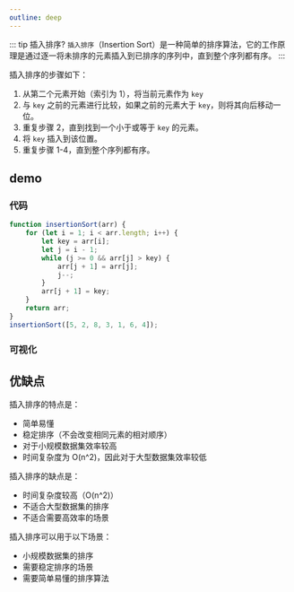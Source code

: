 ```yaml
---
outline: deep
---
```


::: tip 插入排序?
`插入排序`（Insertion Sort）是一种简单的排序算法，它的工作原理是通过逐一将未排序的元素插入到已排序的序列中，直到整个序列都有序。
:::

插入排序的步骤如下：

1. 从第二个元素开始（索引为 1），将当前元素作为 `key`
2. 与 `key` 之前的元素进行比较，如果之前的元素大于 `key`，则将其向后移动一位。
3. 重复步骤 2，直到找到一个小于或等于 `key` 的元素。
4. 将 `key` 插入到该位置。
5. 重复步骤 1-4，直到整个序列都有序。

## demo

### 代码

```js
function insertionSort(arr) {
	for (let i = 1; i < arr.length; i++) {
		let key = arr[i];
		let j = i - 1;
		while (j >= 0 && arr[j] > key) {
			arr[j + 1] = arr[j];
			j--;
		}
		arr[j + 1] = key;
	}
	return arr;
}
insertionSort([5, 2, 8, 3, 1, 6, 4]);
```

### 可视化

<demo html="html/插入排序.html"/>

## 优缺点

插入排序的特点是：

- 简单易懂
- 稳定排序（不会改变相同元素的相对顺序）
- 对于小规模数据集效率较高
- 时间复杂度为 O(n^2)，因此对于大型数据集效率较低

插入排序的缺点是：

- 时间复杂度较高（O(n^2)）
- 不适合大型数据集的排序
- 不适合需要高效率的场景

插入排序可以用于以下场景：

- 小规模数据集的排序
- 需要稳定排序的场景
- 需要简单易懂的排序算法
